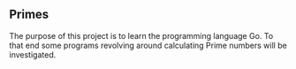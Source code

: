 ## Primes

The purpose of this project is to learn the programming language Go. To that end some programs revolving around calculating Prime numbers will be investigated.
